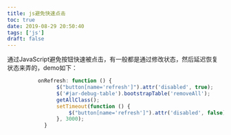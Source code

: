 ```yaml
---
title: js避免快速点击
toc: true
date: 2019-08-29 20:50:40
tags: ['js']
draft: false
---
```


通过JavaScript避免按钮快速被点击，有一般都是通过修改状态，然后延迟恢复状态来弄的，demo如下：

```js
          onRefresh: function () {
                $("button[name='refresh']").attr('disabled', true);
                $('#jar-debug-table').bootstrapTable('removeAll');
                getAllClass();
                setTimeout(function () {
                    $("button[name='refresh']").attr('disabled', false);
                }, 3000);
            }
```
